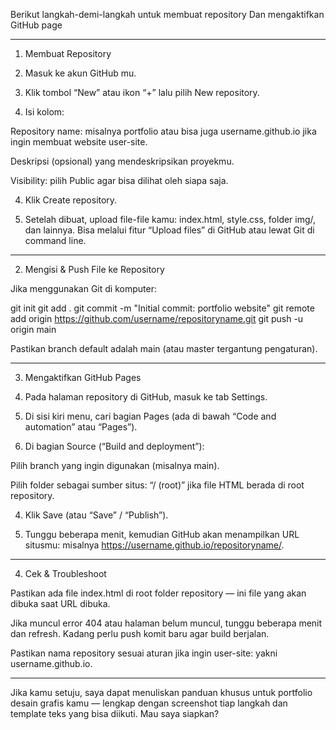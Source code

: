 Berikut langkah-demi-langkah untuk membuat repository Dan mengaktifkan GitHub page


---

1. Membuat Repository

1. Masuk ke akun GitHub mu.


2. Klik tombol “New” atau ikon “+” lalu pilih New repository. 


3. Isi kolom:

Repository name: misalnya portfolio atau bisa juga username.github.io jika ingin membuat website user-site. 

Deskripsi (opsional) yang mendeskripsikan proyekmu.

Visibility: pilih Public agar bisa dilihat oleh siapa saja.



4. Klik Create repository.


5. Setelah dibuat, upload file-file kamu: index.html, style.css, folder img/, dan lainnya. Bisa melalui fitur “Upload files” di GitHub atau lewat Git di command line.




---

2. Mengisi & Push File ke Repository

Jika menggunakan Git di komputer:

git init
git add .
git commit -m "Initial commit: portfolio website"
git remote add origin https://github.com/username/repositoryname.git
git push -u origin main

Pastikan branch default adalah main (atau master tergantung pengaturan). 


---

3. Mengaktifkan GitHub Pages

1. Pada halaman repository di GitHub, masuk ke tab Settings. 


2. Di sisi kiri menu, cari bagian Pages (ada di bawah “Code and automation” atau “Pages”). 


3. Di bagian Source (“Build and deployment”):

Pilih branch yang ingin digunakan (misalnya main).

Pilih folder sebagai sumber situs: “/ (root)” jika file HTML berada di root repository. 



4. Klik Save (atau “Save” / “Publish”).


5. Tunggu beberapa menit, kemudian GitHub akan menampilkan URL situsmu: misalnya https://username.github.io/repositoryname/. 




---

4. Cek & Troubleshoot

Pastikan ada file index.html di root folder repository — ini file yang akan dibuka saat URL dibuka. 

Jika muncul error 404 atau halaman belum muncul, tunggu beberapa menit dan refresh. Kadang perlu push komit baru agar build berjalan. 

Pastikan nama repository sesuai aturan jika ingin user-site: yakni username.github.io. 



---

Jika kamu setuju, saya dapat menuliskan panduan khusus untuk portfolio desain grafis kamu — lengkap dengan screenshot tiap langkah dan template teks yang bisa diikuti. Mau saya siapkan?
